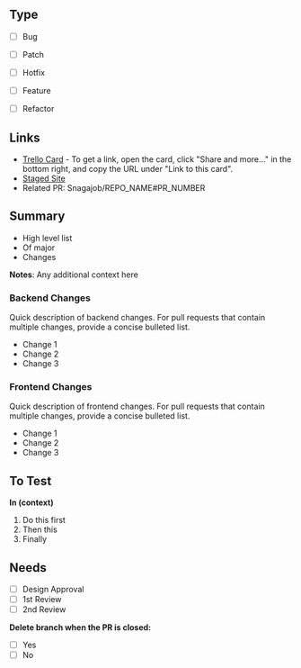 ## Type ##

* [ ] Bug 
* [ ] Patch
* [ ] Hotfix
* [ ] Feature
* [ ] Refactor


## Links ##
- [Trello Card](https://url.to.trello.card) - To get a link, open the card, click "Share and more..." in the bottom right, and copy the URL under "Link to this card".
- [Staged Site](http://url.to.staged.site)
- Related PR: Snagajob/REPO_NAME#PR_NUMBER

## Summary ##
- High level list
- Of major
- Changes

**Notes**: Any additional context here

### Backend Changes ###
Quick description of backend changes. For pull requests that contain multiple changes, provide a concise bulleted list. 
- Change 1
- Change 2
- Change 3

### Frontend Changes ###
Quick description of frontend changes. For pull requests that contain multiple changes, provide a concise bulleted list. 
- Change 1
- Change 2
- Change 3

## To Test ##

**In (context)**

1. Do this first
2. Then this
3. Finally

## Needs ##

- [ ] Design Approval
- [ ] 1st Review
- [ ] 2nd Review

**Delete branch when the PR is closed:**

- [ ] Yes
- [ ] No
